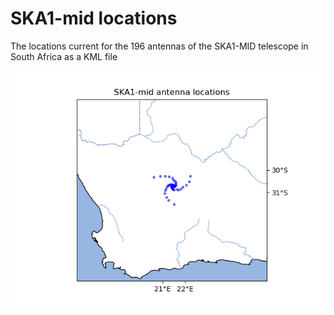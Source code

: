# SKA1-mid locations
The locations current for the 196 antennas of the SKA1-MID telescope in South Africa as a KML file

![alt text](https://github.com/tmolteno/ska-mid-locations/blob/main/img/ska1_mid_africa.png?raw=true)
